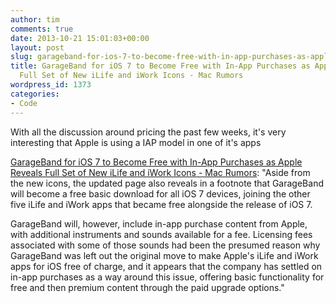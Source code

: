 ```yaml
---
author: tim
comments: true
date: 2013-10-21 15:01:03+00:00
layout: post
slug: garageband-for-ios-7-to-become-free-with-in-app-purchases-as-apple-reveals-full-set-of-new-ilife-and-iwork-icons-mac-rumors
title: GarageBand for iOS 7 to Become Free with In-App Purchases as Apple Reveals
  Full Set of New iLife and iWork Icons - Mac Rumors
wordpress_id: 1373
categories:
- Code
---
```


With all the discussion around pricing the past few weeks, it's very interesting that Apple is using a IAP model in one of it's apps




[GarageBand for iOS 7 to Become Free with In-App Purchases as Apple Reveals Full Set of New iLife and iWork Icons - Mac Rumors](http://www.macrumors.com/2013/10/20/garageband-for-ios-to-become-free-with-in-app-purchases-as-apple-reveals-full-set-of-new-ilife-and-iwork-icons/?utm_content=bufferfe593&utm_source=buffer&utm_medium=twitter&utm_campaign=Buffer): "Aside from the new icons, the updated page also reveals in a footnote that GarageBand will become a free basic download for all iOS 7 devices, joining the other five iLife and iWork apps that became free alongside the release of iOS 7.




GarageBand will, however, include in-app purchase content from Apple, with additional instruments and sounds available for a fee. Licensing fees associated with some of those sounds had been the presumed reason why GarageBand was left out the original move to make Apple's iLife and iWork apps for iOS free of charge, and it appears that the company has settled on in-app purchases as a way around this issue, offering basic functionality for free and then premium content through the paid upgrade options."
